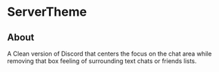 # ServerTheme
 
## About
A Clean version of Discord that centers the focus on the chat area while removing that box feeling of surrounding text chats or friends lists.

